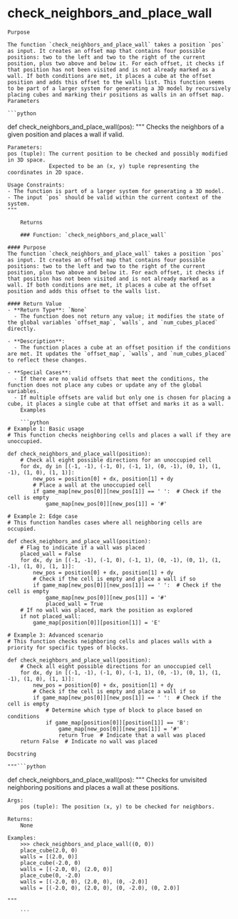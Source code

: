 # check_neighbors_and_place_wall

    Purpose

    The function `check_neighbors_and_place_wall` takes a position `pos` as input. It creates an offset map that contains four possible positions: two to the left and two to the right of the current position, plus two above and below it. For each offset, it checks if that position has not been visited and is not already marked as a wall. If both conditions are met, it places a cube at the offset position and adds this offset to the walls list. This function seems to be part of a larger system for generating a 3D model by recursively placing cubes and marking their positions as walls in an offset map.
    Parameters

    ```python
def check_neighbors_and_place_wall(pos):
    """
    Checks the neighbors of a given position and places a wall if valid.

    Parameters:
    pos (tuple): The current position to be checked and possibly modified in 3D space.
                 Expected to be an (x, y) tuple representing the coordinates in 2D space.

    Usage Constraints:
    - The function is part of a larger system for generating a 3D model.
    - The input `pos` should be valid within the current context of the system.
    """
```
    Returns

    ### Function: `check_neighbors_and_place_wall`

#### Purpose
The function `check_neighbors_and_place_wall` takes a position `pos` as input. It creates an offset map that contains four possible positions: two to the left and two to the right of the current position, plus two above and below it. For each offset, it checks if that position has not been visited and is not already marked as a wall. If both conditions are met, it places a cube at the offset position and adds this offset to the walls list.

#### Return Value
- **Return Type**: `None`
  - The function does not return any value; it modifies the state of the global variables `offset_map`, `walls`, and `num_cubes_placed` directly.
  
- **Description**: 
  - The function places a cube at an offset position if the conditions are met. It updates the `offset_map`, `walls`, and `num_cubes_placed` to reflect these changes.

- **Special Cases**:
  - If there are no valid offsets that meet the conditions, the function does not place any cubes or update any of the global variables.
  - If multiple offsets are valid but only one is chosen for placing a cube, it places a single cube at that offset and marks it as a wall.
    Examples

    ```python
# Example 1: Basic usage
# This function checks neighboring cells and places a wall if they are unoccupied.

def check_neighbors_and_place_wall(position):
    # Check all eight possible directions for an unoccupied cell
    for dx, dy in [(-1, -1), (-1, 0), (-1, 1), (0, -1), (0, 1), (1, -1), (1, 0), (1, 1)]:
        new_pos = position[0] + dx, position[1] + dy
        # Place a wall at the unoccupied cell
        if game_map[new_pos[0]][new_pos[1]] == ' ':  # Check if the cell is empty
            game_map[new_pos[0]][new_pos[1]] = '#'

# Example 2: Edge case
# This function handles cases where all neighboring cells are occupied.

def check_neighbors_and_place_wall(position):
    # Flag to indicate if a wall was placed
    placed_wall = False
    for dx, dy in [(-1, -1), (-1, 0), (-1, 1), (0, -1), (0, 1), (1, -1), (1, 0), (1, 1)]:
        new_pos = position[0] + dx, position[1] + dy
        # Check if the cell is empty and place a wall if so
        if game_map[new_pos[0]][new_pos[1]] == ' ':  # Check if the cell is empty
            game_map[new_pos[0]][new_pos[1]] = '#'
            placed_wall = True
    # If no wall was placed, mark the position as explored
    if not placed_wall:
        game_map[position[0]][position[1]] = 'E'

# Example 3: Advanced scenario
# This function checks neighboring cells and places walls with a priority for specific types of blocks.

def check_neighbors_and_place_wall(position):
    # Check all eight possible directions for an unoccupied cell
    for dx, dy in [(-1, -1), (-1, 0), (-1, 1), (0, -1), (0, 1), (1, -1), (1, 0), (1, 1)]:
        new_pos = position[0] + dx, position[1] + dy
        # Check if the cell is empty and place a wall if so
        if game_map[new_pos[0]][new_pos[1]] == ' ':  # Check if the cell is empty
            # Determine which type of block to place based on conditions
            if game_map[position[0]][position[1]] == 'B':
                game_map[new_pos[0]][new_pos[1]] = '#'
                return True  # Indicate that a wall was placed
    return False  # Indicate no wall was placed
```
    Docstring

    """```python
def check_neighbors_and_place_wall(pos):
    """
    Checks for unvisited neighboring positions and places a wall at these positions.

    Args:
        pos (tuple): The position (x, y) to be checked for neighbors.

    Returns:
        None

    Examples:
        >>> check_neighbors_and_place_wall((0, 0))
        place_cube(2.0, 0)
        walls = [(2.0, 0)]
        place_cube(-2.0, 0)
        walls = [(-2.0, 0), (2.0, 0)]
        place_cube(0, -2.0)
        walls = [(-2.0, 0), (2.0, 0), (0, -2.0)]
        walls = [(-2.0, 0), (2.0, 0), (0, -2.0), (0, 2.0)]

    """
```"""
    ```
